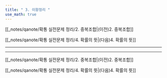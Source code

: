 ```yaml
---
title: " 3. 이항정리 "
use_math: true
---
```

[[_notes/qanote/확통 실전문제 정리/2. 중복조합|(이전)2. 중복조합]] 

[[_notes/qanote/확통 실전문제 정리/4. 확률의 뜻|(다음)4. 확률의 뜻]]

***







***
[[_notes/qanote/확통 실전문제 정리/2. 중복조합|(이전)2. 중복조합]] 

[[_notes/qanote/확통 실전문제 정리/4. 확률의 뜻|(다음)4. 확률의 뜻]]